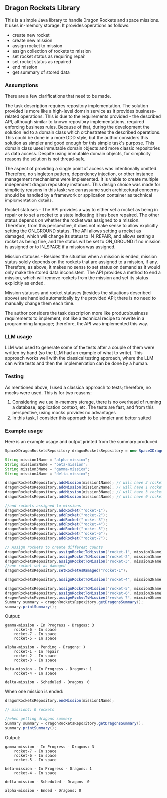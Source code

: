## Dragon Rockets Library
This is a simple Java library to handle Dragon Rockets and space missions. It uses in-memory storage.
It provides operations as follows:
* create new rocket
* create new mission
* assign rocket to mission
* assign collection of rockets to mission
* set rocket status as requiring repair
* set rocket status as repaired
* end mission
* get summary of stored data

### Assumptions
There are a few clarifications that need to be made.

The task description requires repository implementation. The solution provided is more like a high-level
domain service as it provides business-related operations. This is due to the requirements provided - the described API,
although similar to known repository implementations, required enforcing business rules. Because of that, during the
development the solution led to a domain class which orchestrates the described operations. This could be done in a more DDD
style, but the author considers this solution as simpler and good enough for this simple task's purpose. This domain class
uses immutable domain objects and more classic repositories as data access. Despite using immutable domain objects, for
simplicity reasons the solution is not thread-safe.

The aspect of providing a single point of access was intentionally omitted. Therefore, no singleton pattern, dependency injection, 
or other instance management mechanisms were implemented. It is viable to create multiple independent dragon repository instances. 
This design choice was made for simplicity reasons in this task; we can assume such architectural concerns should be handled by 
a framework or application container as technical implementation details.

Rocket statuses - The API provides a way to either set a rocket as being in repair or to set a rocket to a state indicating it has been repaired.
The other status depends on whether the rocket was assigned to a mission. Therefore, from this perspective, it does not make
sense to allow explicitly setting the ON_GROUND status. The API allows setting a rocket as damaged, which will change its status to
IN_REPAIR, and allows setting a rocket as being fine, and the status will be set to ON_GROUND if no mission is assigned or
to IN_SPACE if a mission was assigned.

Mission statuses - Besides the situation when a mission is ended, mission status solely depends on the rockets that are assigned
to a mission, if any. Therefore, as above, it makes no sense to set status on demand as it would only make the stored data
inconsistent. The API provides a method to end a mission, which will remove rockets from the mission and set its status
explicitly as ended.

Mission statuses and rocket statuses (besides the situations described above) are handled automatically by the provided API;
there is no need to manually change them each time.

The author considers the task description more like product/business requirements to implement, not like a technical recipe
to rewrite in a programming language; therefore, the API was implemented this way.

### LLM usage
LLM was used to generate some of the tests after a couple of them were written by hand (so the LLM had an example of what to write).
This approach works well with the classical testing approach, where the LLM can write tests and then the implementation can be
done by a human.

### Testing
As mentioned above, I used a classical approach to tests; therefore, no mocks were used. This is for two reasons:
1. Considering we use in-memory storage, there is no overhead of running a database, application context, etc. The tests are
fast, and from this perspective, using mocks provides no advantages
2. In this task, I consider this approach to be simpler and better suited

### Example usage
Here is an example usage and output printed from the summary produced.

```java
SpaceXDragonRocketsRepository dragonRocketsRepository = new SpaceXDragonRocketsRepository(new InMemoryRocketRepository(), new InMemoryMissionRepository());

String mission1Name = "alpha-mission";
String mission2Name = "beta-mission";
String mission3Name = "gamma-mission";
String mission4Name = "delta-mission";

dragonRocketsRepository.addMission(mission1Name); // will have 3 rockets
dragonRocketsRepository.addMission(mission2Name); // will have 1 rocket
dragonRocketsRepository.addMission(mission3Name); // will have 3 rockets
dragonRocketsRepository.addMission(mission4Name); // will have 0 rockets

//and rockets assigned to missions
dragonRocketsRepository.addRocket("rocket-1");
dragonRocketsRepository.addRocket("rocket-2");
dragonRocketsRepository.addRocket("rocket-3");
dragonRocketsRepository.addRocket("rocket-4");
dragonRocketsRepository.addRocket("rocket-5");
dragonRocketsRepository.addRocket("rocket-6");
dragonRocketsRepository.addRocket("rocket-7");

// Assign rockets to create different counts
dragonRocketsRepository.assignRocketToMission("rocket-1", mission1Name);
dragonRocketsRepository.assignRocketToMission("rocket-2", mission1Name);
dragonRocketsRepository.assignRocketToMission("rocket-3", mission1Name); // mission1: 3 rockets
//one rocket set as damaged
dragonRocketsRepository.setRocketAsDamaged("rocket-1");

dragonRocketsRepository.assignRocketToMission("rocket-4", mission2Name); // mission2: 1 rocket

dragonRocketsRepository.assignRocketToMission("rocket-5", mission3Name);
dragonRocketsRepository.assignRocketToMission("rocket-6", mission3Name);
dragonRocketsRepository.assignRocketToMission("rocket-7", mission3Name); // mission3: 3 rockets
Summary summary = dragonRocketsRepository.getDragonsSummary();
summary.printSummary();
```
Output:
```
gamma-mission - In Progress - Dragons: 3
	rocket-6 - In space
	rocket-7 - In space
	rocket-5 - In space

alpha-mission - Pending - Dragons: 3
	rocket-1 - In repair
	rocket-2 - In space
	rocket-3 - In space

beta-mission - In Progress - Dragons: 1
	rocket-4 - In space

delta-mission - Scheduled - Dragons: 0
```
When one mission is ended:
```java
dragonRocketsRepository.endMission(mission1Name);

// mission4: 0 rockets

//when getting dragons summary
Summary summary = dragonRocketsRepository.getDragonsSummary();
summary.printSummary();
```

Output:
```
gamma-mission - In Progress - Dragons: 3
	rocket-7 - In space
	rocket-6 - In space
	rocket-5 - In space

beta-mission - In Progress - Dragons: 1
	rocket-4 - In space

delta-mission - Scheduled - Dragons: 0

alpha-mission - Ended - Dragons: 0
```
